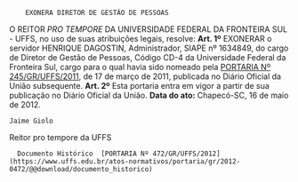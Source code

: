         EXONERA DIRETOR DE GESTÃO DE PESSOAS  

 O REITOR *PRO TEMPORE*  DA UNIVERSIDADE FEDERAL DA FRONTEIRA SUL - UFFS, no uso de suas atribuições legais, resolve:   **Art. 1º**  EXONERAR o servidor HENRIQUE DAGOSTIN, Administrador, SIAPE nº 1634849, do cargo de Diretor de Gestão de Pessoas, Código CD-4 da Universidade Federal da Fronteira Sul, cargo para o qual havia sido nomeado pela [PORTARIA Nº 245/GR/UFFS/2011](https://www.uffs.edu.br/atos-normativos/portaria/gr/2011-0245), de 17 de março de 2011, publicada no Diário Oficial da União subsequente.   **Art. 2º**  Esta portaria entra em vigor a partir de sua publicação no Diário Oficial da União.        **Data do ato:** Chapecó-SC, 16 de maio de 2012.   
 

    Jaime Giolo    
 Reitor pro tempore da UFFS 

      Documento Histórico  [PORTARIA Nº 472/GR/UFFS/2012](https://www.uffs.edu.br/atos-normativos/portaria/gr/2012-0472/@@download/documento_historico)     
      